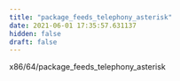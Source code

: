 ```yaml
---
title: "package_feeds_telephony_asterisk"
date: 2021-06-01 17:35:57.631137
hidden: false
draft: false
---
```


x86/64/package_feeds_telephony_asterisk

